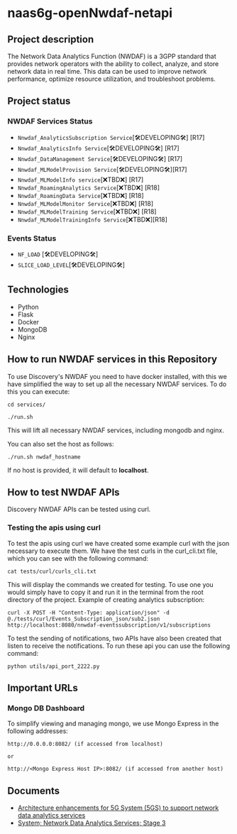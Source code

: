 # naas6g-openNwdaf-netapi

## Project description

The Network Data Analytics Function (NWDAF) is a 3GPP standard that provides network operators with the ability to collect, analyze, and store network data in real time. This data can be used to improve network performance, optimize resource utilization, and troubleshoot problems.

## Project status

### NWDAF Services Status

*  `Nnwdaf_AnalyticsSubscription Service`[🛠️DEVELOPING🛠️] [R17] 
*  `Nnwdaf_AnalyticsInfo Service`[🛠️DEVELOPING🛠️]  [R17]  
*  `Nnwdaf_DataManagement Service`[🛠️DEVELOPING🛠️]  [R17]  
*  `Nnwdaf_MLModelProvision Service`[🛠️DEVELOPING🛠️][R17] 
*  `Nnwdaf_MLModelInfo service`[❌TBD❌]      [R17]  
*  `Nnwdaf_RoamingAnalytics Service`[❌TBD❌]   [R18] 
*  `Nnwdaf_RoamingData Service`[❌TBD❌]       [R18] 
*  `Nnwdaf_MLModelMonitor Service`[❌TBD❌]     [R18] 
*  `Nnwdaf_MLModelTraining Service`[❌TBD❌]    [R18] 
*  `Nnwdaf_MLModelTrainingInfo Service`[❌TBD❌][R18]  

### Events Status

*  `NF_LOAD` [🛠️DEVELOPING🛠️]
*  `SLICE_LOAD_LEVEL`[🛠️DEVELOPING🛠️]

## Technologies

* Python
* Flask
* Docker
* MongoDB
* Nginx

## How to run NWDAF services in this Repository

To use Discovery's NWDAF you need to have docker installed, with this we have simplified the way to set up all the necessary NWDAF services. 
To do this you can execute:

```
cd services/

./run.sh
```

This will lift all necessary NWDAF services, including mongodb and nginx.

You can also set the host as follows:

```
./run.sh nwdaf_hostname
```

If no host is provided, it will default to **localhost**.

## How to test NWDAF APIs

Discovery NWDAF APIs can be tested using curl.

### Testing the apis using curl

To test the apis using curl we have created some example curl with the json necessary to execute them.
We have the test curls in the curl_cli.txt file, which you can see with the following command:

```
cat tests/curl/curls_cli.txt
```

This will display the commands we created for testing. To use one you would simply have to copy it and run it in the terminal from the root directory of the project. 
Example of creating analytics subscription:

```
curl -X POST -H "Content-Type: application/json" -d @./tests/curl/Events_Subscription_json/sub2.json http://localhost:8080/nnwdaf-eventssubscription/v1/subscriptions
```

To test the sending of notifications, two APIs have also been created that listen to receive the notifications. To run these api you can use the following command:

```
python utils/api_port_2222.py
```

## Important URLs
### Mongo DB Dashboard

To simplify viewing and managing mongo, we use Mongo Express in the following addresses:

```
http://0.0.0.0:8082/ (if accessed from localhost) 

or

http://<Mongo Express Host IP>:8082/ (if accessed from another host)
```
## Documents

* [Architecture enhancements for 5G System (5GS) to support network data analytics services](https://portal.3gpp.org/desktopmodules/Specifications/SpecificationDetails.aspx?specificationId=3579)
*  [System; Network Data Analytics Services; Stage 3](https://portal.3gpp.org/desktopmodules/Specifications/SpecificationDetails.aspx?specificationId=3355)
